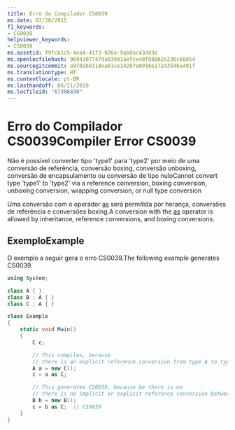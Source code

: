 ```yaml
---
title: Erro do Compilador CS0039
ms.date: 07/20/2015
f1_keywords:
- CS0039
helpviewer_keywords:
- CS0039
ms.assetid: f9fcb1c5-4ea4-41f3-826e-9ab0ac43dd3e
ms.openlocfilehash: 9694307747da03941aefce48f880b2c236c68d54
ms.sourcegitcommit: a970268118ea61ce14207e0916e17243546a491f
ms.translationtype: HT
ms.contentlocale: pt-BR
ms.lasthandoff: 06/21/2019
ms.locfileid: "67306830"
---
```

# <a name="compiler-error-cs0039"></a><span data-ttu-id="08f27-102">Erro do Compilador CS0039</span><span class="sxs-lookup"><span data-stu-id="08f27-102">Compiler Error CS0039</span></span>
<span data-ttu-id="08f27-103">Não é possível converter tipo 'type1' para 'type2' por meio de uma conversão de referência, conversão boxing, conversão unboxing, conversão de encapsulamento ou conversão de tipo nulo</span><span class="sxs-lookup"><span data-stu-id="08f27-103">Cannot convert type 'type1' to 'type2' via a reference conversion, boxing conversion, unboxing conversion, wrapping conversion, or null type conversion</span></span>  
  
<span data-ttu-id="08f27-104">Uma conversão com o operador [as](../../language-reference/operators/type-testing-and-conversion-operators.md#as-operator) será permitida por herança, conversões de referência e conversões boxing.</span><span class="sxs-lookup"><span data-stu-id="08f27-104">A conversion with the [as](../../language-reference/operators/type-testing-and-conversion-operators.md#as-operator) operator is allowed by inheritance, reference conversions, and boxing conversions.</span></span>
  
## <a name="example"></a><span data-ttu-id="08f27-105">Exemplo</span><span class="sxs-lookup"><span data-stu-id="08f27-105">Example</span></span>

<span data-ttu-id="08f27-106">O exemplo a seguir gera o erro CS0039.</span><span class="sxs-lookup"><span data-stu-id="08f27-106">The following example generates CS0039.</span></span>  
  
```csharp
using System;

class A { }
class B : A { }
class C : A { }

class Example
{
    static void Main()
    {
        C c;

        // This compiles, because
        // there is an explicit reference conversion from type A to type C.
        A a = new C();
        c = a as C;

        // This generates CS0039, because be there is no  
        // there is no implicit or explicit reference conversion between B and C types.
        B b = new B();
        c = b as C;  // CS0039
    }
}
```
